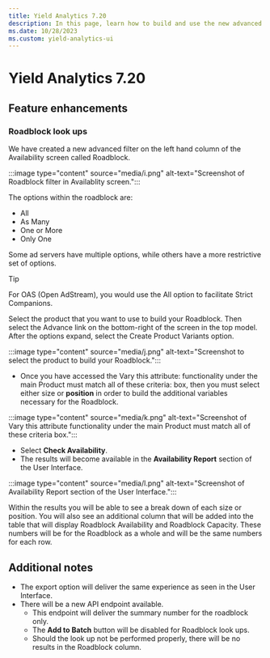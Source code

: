 ```yaml
---
title: Yield Analytics 7.20
description: In this page, learn how to build and use the new advanced filter in the Availability screen called Roadblock.
ms.date: 10/28/2023
ms.custom: yield-analytics-ui
---
```


# Yield Analytics 7.20

## Feature enhancements

### Roadblock look ups

We have created a new advanced filter on the left hand column of the Availability screen called Roadblock.

:::image type="content" source="media/i.png" alt-text="Screenshot of Roadblock filter in Availablity screen.":::

The options within the roadblock are:

- All
- As Many
- One or More
- Only One

Some ad servers have multiple options, while others have a more restrictive set of options.

> [!TIP]
> For OAS (Open AdStream), you would use the All option to facilitate Strict Companions.
>
> Select the product that you want to use to build your Roadblock. Then select the Advance link on the bottom-right of the screen in the top model. After the options expand, select the Create Product Variants option.

:::image type="content" source="media/j.png" alt-text="Screenshot to select the product to build your Roadblock.":::

- Once you have accessed the Vary this attribute: functionality under the main Product must match all of these criteria: box, then you must select either size or **position** in order to build the additional variables necessary for the Roadblock.

:::image type="content" source="media/k.png" alt-text="Screenshot of Vary this attribute functionality under the main Product must match all of these criteria box.":::

- Select **Check Availability**.
- The results will become available in the **Availability Report** section of the User Interface.

:::image type="content" source="media/l.png" alt-text="Screenshot of Availability Report section of the User Interface.":::

Within the results you will be able to see a break down of each size or position. You will also see an additional column that will be added into the table that will display Roadblock Availability and Roadblock Capacity. These numbers will be for the Roadblock as a whole and will be the same numbers for each row.

## Additional notes

- The export option will deliver the same experience as seen in the User Interface.
- There will be a new API endpoint available.
  - This endpoint will deliver the summary number for the roadblock only.
  - The **Add to Batch** button will be disabled for Roadblock look ups.
  - Should the look up not be performed properly, there will be no results in the Roadblock column.
